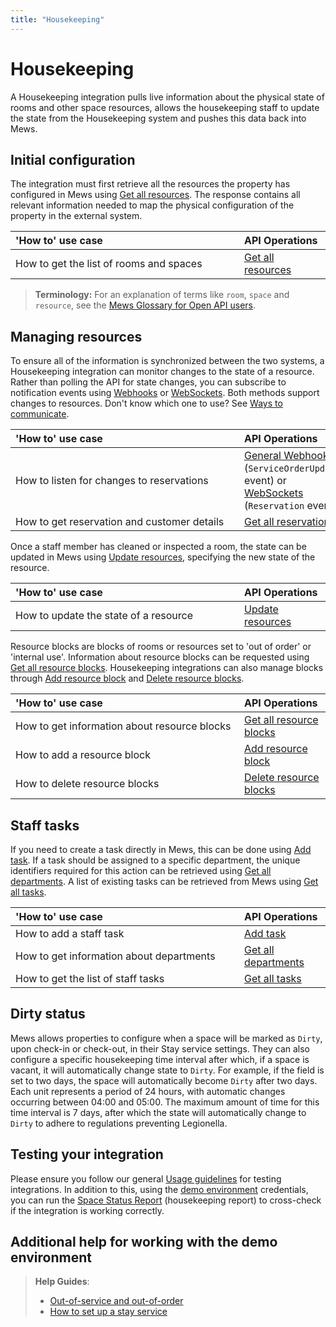 ```yaml
---
title: "Housekeeping"
---
```


# Housekeeping

A Housekeeping integration pulls live information about the physical state of rooms and other space resources, allows the housekeeping staff to update the state from the Housekeeping system and pushes this data back into Mews.

## Initial configuration

The integration must first retrieve all the resources the property has configured in Mews using [Get all resources](../operations/resources.md#get-all-resources). The response contains all relevant information needed to map the physical configuration of the property in the external system. 

| <div style="width:350px">'How to' use case</div> | API Operations |
| :-- | :-- |
| How to get the list of rooms and spaces | [Get all resources](../operations/resources.md#get-all-resources) |

> **Terminology:** For an explanation of terms like `room`, `space` and `resource`, see the [Mews Glossary for Open API users](https://help.mews.com/s/article/Mews-Glossary-for-Open-API-users?language=en_US).

## Managing resources 

To ensure all of the information is synchronized between the two systems, a Housekeeping integration can monitor changes to the state of a resource. Rather than polling the API for state changes, you can subscribe to notification events using [Webhooks](../events/README.md) or [WebSockets](../events/websockets.md). Both methods support changes to resources. Don't know which one to use? See [Ways to communicate](../guidelines/communicate.md).

| <div style="width:350px">'How to' use case</div> | API Operations |
| :-- | :-- |
| How to listen for changes to reservations | [General Webhooks](../events/wh-general.md) \(`ServiceOrderUpdated` event\) or [WebSockets](../events/websockets.md) \(`Reservation` event\) |
| How to get reservation and customer details | [Get all reservations](../operations/reservations.md#get-all-reservations-ver-2023-06-06) |

Once a staff member has cleaned or inspected a room, the state can be updated in Mews using [Update resources](../operations/resources.md#update-resources), specifying the new state of the resource. 

| <div style="width:350px">'How to' use case</div> | API Operations |
| :-- | :-- |
| How to update the state of a resource | [Update resources](../operations/resources.md#update-resources) |

Resource blocks are blocks of rooms or resources set to 'out of order' or 'internal use'.
Information about resource blocks can be requested using [Get all resource blocks](../operations/resourceblocks.md#get-all-resource-blocks). Housekeeping integrations can also manage blocks through [Add resource block](../operations/resourceblocks.md#add-resource-block) and [Delete resource blocks](../operations/resourceblocks.md#delete-resource-blocks).

| <div style="width:350px">'How to' use case</div> | API Operations |
| :-- | :-- |
| How to get information about resource blocks | [Get all resource blocks](../operations/resourceblocks.md#get-all-resource-blocks) |
| How to add a resource block | [Add resource block](../operations/resourceblocks.md#add-resource-block) |
| How to delete resource blocks | [Delete resource blocks](../operations/resourceblocks.md#delete-resource-blocks) |

## Staff tasks

If you need to create a task directly in Mews, this can be done using [Add task](../operations/tasks.md#add-task). If a task should be assigned to a specific department, the unique identifiers required for this action can be retrieved using [Get all departments](../operations/departments.md#get-all-departments). A list of existing tasks can be retrieved from Mews using [Get all tasks](../operations/tasks.md#get-all-tasks).

| <div style="width:350px">'How to' use case</div> | API Operations |
| :-- | :-- |
| How to add a staff task | [Add task](../operations/tasks.md#add-task) |
| How to get information about departments | [Get all departments](../operations/departments.md#get-all-departments) |
| How to get the list of staff tasks | [Get all tasks](../operations/tasks.md#get-all-tasks) |

## Dirty status

Mews allows properties to configure when a space will be marked as `Dirty`, upon check-in or check-out, in their Stay service settings. They can also configure a specific housekeeping time interval after which, if a space is vacant, it will automatically change state to `Dirty`. For example, if the field is set to two days, the space will automatically become `Dirty` after two days. Each unit represents a period of 24 hours, with automatic changes occurring between 04:00 and 05:00. The maximum amount of time for this time interval is 7 days, after which the state will automatically change to `Dirty` to adhere to regulations preventing Legionella.

## Testing your integration

Please ensure you follow our general [Usage guidelines](../guidelines/README.md) for testing integrations. In addition to this, using the [demo environment](../guidelines/environments.md) credentials, you can run the [Space Status Report](https://help.mews.com/s/article/space-status-report?language=en_US) \(housekeeping report\) to cross-check if the integration is working correctly.

## Additional help for working with the demo environment

> **Help Guides**:
> * [Out-of-service and out-of-order](https://help.mews.com/s/article/what-are-house-use-out-of-service-and-out-of-order-features?language=en_US)
> * [How to set up a stay service](https://help.mews.com/s/article/set-up-a-bookable-service?language=en_US)
